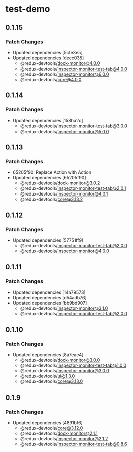 # test-demo

## 0.1.15

### Patch Changes

- Updated dependencies [5cfe3e5]
- Updated dependencies [decc035]
  - @redux-devtools/dock-monitor@4.0.0
  - @redux-devtools/inspector-monitor-test-tab@4.0.0
  - @redux-devtools/inspector-monitor@6.0.0
  - @redux-devtools/core@4.0.0

## 0.1.14

### Patch Changes

- Updated dependencies [158ba2c]
  - @redux-devtools/inspector-monitor-test-tab@3.0.0
  - @redux-devtools/inspector-monitor@5.0.0

## 0.1.13

### Patch Changes

- 65205f90: Replace Action<unknown> with Action<string>
- Updated dependencies [65205f90]
  - @redux-devtools/dock-monitor@3.0.2
  - @redux-devtools/inspector-monitor-test-tab@2.0.1
  - @redux-devtools/inspector-monitor@4.0.1
  - @redux-devtools/core@3.13.2

## 0.1.12

### Patch Changes

- Updated dependencies [57751ff9]
  - @redux-devtools/inspector-monitor-test-tab@2.0.0
  - @redux-devtools/inspector-monitor@4.0.0

## 0.1.11

### Patch Changes

- Updated dependencies [14a79573]
- Updated dependencies [d54adb76]
- Updated dependencies [bb9bd907]
  - @redux-devtools/inspector-monitor@3.1.0
  - @redux-devtools/inspector-monitor-test-tab@2.0.0

## 0.1.10

### Patch Changes

- Updated dependencies [8a7eae4]
  - @redux-devtools/dock-monitor@3.0.0
  - @redux-devtools/inspector-monitor-test-tab@1.0.0
  - @redux-devtools/inspector-monitor@3.0.0
  - @redux-devtools/ui@1.3.0
  - @redux-devtools/core@3.13.0

## 0.1.9

### Patch Changes

- Updated dependencies [4891bf6]
  - @redux-devtools/core@3.12.0
  - @redux-devtools/dock-monitor@2.1.1
  - @redux-devtools/inspector-monitor@2.1.2
  - @redux-devtools/inspector-monitor-test-tab@0.8.6
